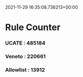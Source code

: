 2021-11-29 16:35:08.736213+00:00
# Rule Counter 
 ### UCATE : 485184

 ### Veneto : 220661

 ### Allowlist : 13912